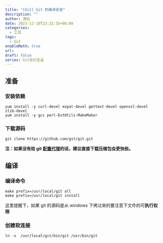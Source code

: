 ```yaml
---
title: "[Git] Git 的编译安装"
description: ""
author: 清松
date: 2023-12-10T23:32:35+08:00
categories:
  - 工具
tags:
  - Git
enableMath: true
url: 
draft: false
series: Git及衍生品
---
```

## 准备
### 安装依赖
``` shell
yum install -y curl-devel expat-devel gettext-devel openssl-devel zlib-devel
yum install -y gcc perl-ExtUtils-MakeMaker
```
### 下载源码
``` shell
git clone https://github.com/git/git.git
```
**注：如果没有给 git [配置代理](/工具/Git-配置代理)的话，建议直接下载压缩包会更快些。**  

## 编译
### 编译命令
``` shell
make prefix=/usr/local/git all 
make prefix=/usr/local/git install
```
这里提醒下，如果 git 的源码是从 windows 下拷过来的要注意下文件的可**执行权限**  

### 创建软连接
``` shell
ln -s  /usr/local/git/bin/git /usr/bin/git
```